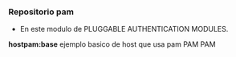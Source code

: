 ### Repositorio pam

* En este modulo de PLUGGABLE AUTHENTICATION MODULES.

**hostpam:base** ejemplo basico de host que usa pam PAM PAM

